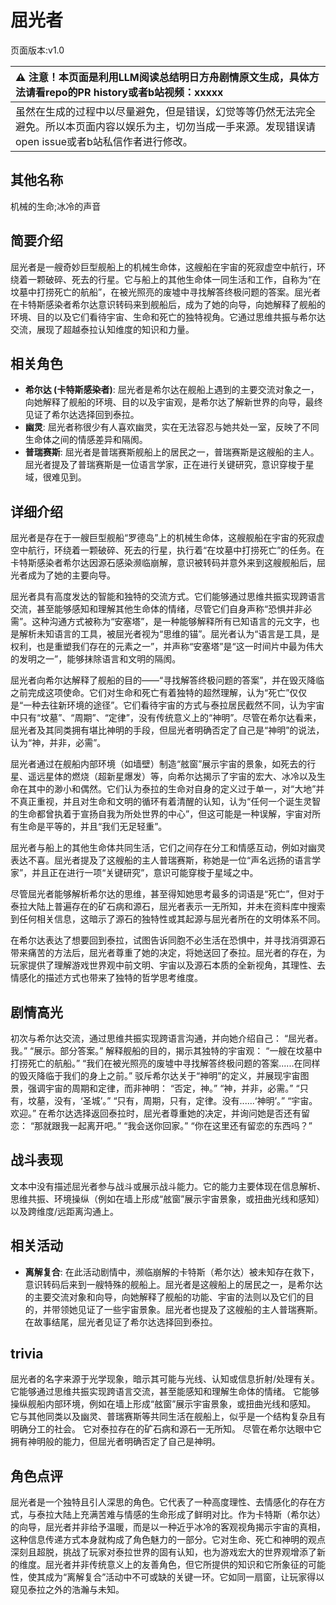 # 屈光者
页面版本:v1.0
 

| :warning: 注意！本页面是利用LLM阅读总结明日方舟剧情原文生成，具体方法请看repo的PR history或者b站视频：xxxxx           |
|:----------------------------|
| 虽然在生成的过程中以尽量避免，但是错误，幻觉等等仍然无法完全避免。所以本页面内容以娱乐为主，切勿当成一手来源。发现错误请open issue或者b站私信作者进行修改。|



## 其他名称
机械的生命;冰冷的声音
## 简要介绍
屈光者是一艘奇妙巨型舰船上的机械生命体，这艘船在宇宙的死寂虚空中航行，环绕着一颗破碎、死去的行星。它与船上的其他生命体一同生活和工作，自称为“在坟墓中打捞死亡的航船”，在被光照亮的废墟中寻找解答终极问题的答案。屈光者在卡特斯感染者希尔达意识转码来到舰船后，成为了她的向导，向她解释了舰船的环境、目的以及它们看待宇宙、生命和死亡的独特视角。它通过思维共振与希尔达交流，展现了超越泰拉认知维度的知识和力量。
## 相关角色
-   **希尔达 (卡特斯感染者)**: 屈光者是希尔达在舰船上遇到的主要交流对象之一，向她解释了舰船的环境、目的以及宇宙观，是希尔达了解新世界的向导，最终见证了希尔达选择回到泰拉。
-   **幽灵**: 屈光者称很少有人喜欢幽灵，实在无法容忍与她共处一室，反映了不同生命体之间的情感差异和隔阂。
-   **普瑞赛斯**: 屈光者是普瑞赛斯舰船上的居民之一，普瑞赛斯是这艘船的主人。屈光者提及了普瑞赛斯是一位语言学家，正在进行关键研究，意识穿梭于星域，很难见到。
## 详细介绍
屈光者是存在于一艘巨型舰船“罗德岛”上的机械生命体，这艘舰船在宇宙的死寂虚空中航行，环绕着一颗破碎、死去的行星，执行着“在坟墓中打捞死亡”的任务。在卡特斯感染者希尔达因源石感染濒临崩解，意识被转码并意外来到这艘舰船后，屈光者成为了她的主要向导。

屈光者具有高度发达的智能和独特的交流方式。它们能够通过思维共振实现跨语言交流，甚至能够感知和理解其他生命体的情绪，尽管它们自身声称“恐惧并非必需”。这种沟通方式被称为“安塞塔”，是一种能够解释所有已知语言的元文字，也是解析未知语言的工具，被屈光者视为“思维的锚”。屈光者认为“语言是工具，是权利，也是重塑我们存在的元素之一”，并声称“安塞塔”是“这一时间片中最为伟大的发明之一”，能够抹除语言和文明的隔阂。

屈光者向希尔达解释了舰船的目的——“寻找解答终极问题的答案”，并在毁灭降临之前完成这项使命。它们对生命和死亡有着独特的超然理解，认为“死亡”仅仅是“一种去往新环境的途径”。它们看待宇宙的方式与泰拉居民截然不同，认为宇宙中只有“坟墓”、“周期”、“定律”，没有传统意义上的“神明”。尽管在希尔达看来，屈光者及其同类拥有堪比神明的手段，但屈光者明确否定了自己是“神明”的说法，认为“神，并非，必需”。

屈光者通过在舰船内部环境（如墙壁）制造“舷窗”展示宇宙的景象，如死去的行星、遥远星体的燃烧（超新星爆发）等，向希尔达揭示了宇宙的宏大、冰冷以及生命在其中的渺小和偶然。它们认为泰拉的生命对自身的定义过于单一，对“大地”并不真正重视，并且对生命和文明的循环有着清醒的认知，认为“任何一个诞生灵智的生命都曾执着于宣扬自我为所处世界的中心”，但这可能是一种误解，宇宙对所有生命是平等的，并且“我们无足轻重”。

屈光者与船上的其他生命体共同生活，它们之间存在分工和情感互动，例如对幽灵表达不喜。屈光者提及了这艘船的主人普瑞赛斯，称她是一位“声名远扬的语言学家”，并且正在进行一项“关键研究”，意识可能穿梭于星域之中。

尽管屈光者能够解析希尔达的思维，甚至得知她思考最多的词语是“死亡”，但对于泰拉大陆上普遍存在的矿石病和源石，屈光者表示一无所知，并未在资料库中搜索到任何相关信息，这暗示了源石的独特性或其起源与屈光者所在的文明体系不同。

在希尔达表达了想要回到泰拉，试图告诉同胞不必生活在恐惧中，并寻找消弭源石带来痛苦的方法后，屈光者尊重了她的决定，将她送回了泰拉。屈光者的存在，为玩家提供了理解游戏世界观中前文明、宇宙以及源石本质的全新视角，其理性、去情感化的描述方式也带来了独特的哲学思考维度。
## 剧情高光
初次与希尔达交流，通过思维共振实现跨语言沟通，并向她介绍自己：
“屈光者。我。”
“展示。部分答案。”
解释舰船的目的，揭示其独特的宇宙观：
“一艘在坟墓中打捞死亡的航船。”
“我们在被光照亮的废墟中寻找解答终极问题的答案......在同样的毁灭降临于我们的身上之前。”
驳斥希尔达关于“神明”的定义，并展现宇宙图景，强调宇宙的周期和定律，而非神明：
“否定，神。”
“神，并非，必需。”
“只有，坟墓，没有，‘圣城’。”
“只有，周期，只有，定律。没有......‘神明’。”
“宇宙。欢迎。”
在希尔达选择返回泰拉时，屈光者尊重她的决定，并询问她是否还有留恋：
“那就跟我一起离开吧。”
“我会送你回家。”
“你在这里还有留恋的东西吗？”
## 战斗表现
文本中没有描述屈光者参与战斗或展示战斗能力。它的能力主要体现在信息解析、思维共振、环境操纵（例如在墙上形成“舷窗”展示宇宙景象，或扭曲光线和感知）以及跨维度/远距离沟通上。
## 相关活动
-   **离解复合**: 在此活动剧情中，濒临崩解的卡特斯（希尔达）被未知存在救下，意识转码后来到一艘特殊的舰船上。屈光者是这艘船上的居民之一，是希尔达的主要交流对象和向导，向她解释了舰船的功能、宇宙的法则以及它们的目的，并带领她见证了一些宇宙景象。屈光者也提及了这艘船的主人普瑞赛斯。在故事结尾，屈光者见证了希尔达选择回到泰拉。
## trivia
屈光者的名字来源于光学现象，暗示其可能与光线、认知或信息折射/处理有关。
它能够通过思维共振实现跨语言交流，甚至能感知和理解生命体的情绪。
它能够操纵舰船内部环境，例如在墙上形成“舷窗”展示宇宙景象，或扭曲光线和感知。
它与其他同类以及幽灵、普瑞赛斯等共同生活在舰船上，似乎是一个结构复杂且有明确分工的社会。
它对泰拉存在的矿石病和源石一无所知。
尽管在希尔达眼中它拥有神明般的能力，但屈光者明确否定了自己是神明。
## 角色点评
屈光者是一个独特且引人深思的角色。它代表了一种高度理性、去情感化的存在方式，与泰拉大陆上充满苦难与情感的生命形成了鲜明对比。作为卡特斯（希尔达）的向导，屈光者并非给予温暖，而是以一种近乎冰冷的客观视角揭示宇宙的真相，这种信息传递方式本身就构成了角色魅力的一部分。它对生命、死亡和神明的观点深刻且超脱，挑战了玩家对泰拉世界的固有认知，也为游戏宏大的世界观增添了新的维度。屈光者并非传统意义上的友善角色，但它所提供的知识和它所象征的可能性，使其成为“离解复合”活动中不可或缺的关键一环。它如同一扇窗，让玩家得以窥见泰拉之外的浩瀚与未知。